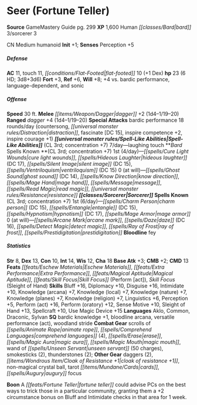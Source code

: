 ﻿---
cssclass: [monsters]
title1: Seer (Fortune Teller)
title2: Seer (Fortune Teller)
CR: 5
sources:
- name: GameMastery Guide
  page: 299
  link: http://paizo.com/pathfinderRPG/v5748btpy8ffn
XP: 1600
race: Human
classes:
- bard 3
- sorcerer 3
alignment: CN
size: Medium
type: humanoid
initiative:
  bonus: 1
AC:
  AC: 11
  touch: 11
  flat_footed: 10
  components:
    dex: 1
HP:
  HP: 23
  long: 3d8+3d6
  HD: 6
saves:
  fort: 3
  ref: 6
  will: 8
  other: +4 vs. bardic performance, language-dependent, and sonic
speeds:
  base: 30
attacks:
  melee:
  - - text: dagger +2 (1d4-1/19-20)
      entries:
      - - damage: 1d4-1
          crit_range: 19-20
      attack: dagger
      bonus:
      - 2
  ranged:
  - - text: dagger +4 (1d4-1/19-20)
      entries:
      - - damage: 1d4-1
          crit_range: 19-20
      attack: dagger
      bonus:
      - 4
  special:
  - bardic performance 18 rounds/day (countersong, distraction, fascinate [DC 15],
    inspire competence +2, inspire courage +1)
spell_like_abilities:
  entries:
  - name: laughing touch
    source: default
    freq: 7/day
  sources:
  - name: default
    CL: 3
    concentration: 7
spells:
  entries:
  - name: cure light wounds
    source: Bard
    level: 1
  - name: hideous laughter
    source: Bard
    level: 1
    DC: 17
  - name: silent image
    source: Bard
    level: 1
    DC: 15
  - name: ventriloquism
    source: Bard
    level: 1
    DC: 15
  - name: ghost sound
    source: Bard
    level: 0
    DC: 14
  - name: know direction
    source: Bard
    level: 0
  - name: mage hand
    source: Bard
    level: 0
  - name: message
    source: Bard
    level: 0
  - name: read magic
    source: Bard
    level: 0
  - name: resistance
    source: Bard
    level: 0
  - name: charm person
    source: Sorcerer
    level: 1
    DC: 15
  - name: entangle
    source: Sorcerer
    level: 1
    DC: 15
  - name: hypnotism
    source: Sorcerer
    level: 1
    DC: 17
  - name: mage armor
    source: Sorcerer
    level: 1
  - name: arcane mark
    source: Sorcerer
    level: 0
  - name: daze
    source: Sorcerer
    level: 0
    DC: 16
  - name: detect magic
    source: Sorcerer
    level: 0
  - name: ray of frost
    source: Sorcerer
    level: 0
  - name: prestidigitation
    source: Sorcerer
    level: 0
  sources:
  - name: Bard
    type: known
    CL: 3
    concentration: 7
    slots:
      1: 4
      0: at-will
  - name: Sorcerer
    type: known
    CL: 3
    concentration: 7
    slots:
      1: 6
      0: at-will
    bloodline: fey
ability_scores:
  STR: 8
  DEX: 13
  CON: 10
  INT: 14
  WIS: 12
  CHA: 18
BAB: 3
CMB: 2
CMD: 13
feats:
- name: Eschew Materials
- name: Extra Performance
- name: Magical Aptitude
- name: Skill Focus (Perform [act])
- name: Skill Focus (Sleight of Hand)
skills:
  Bluff: 16
  Diplomacy: 10
  Disguise: 16
  Intimidate: 10
  Knowledge (arcana): 7
  Knowledge (local): 7
  Knowledge (nature): 7
  Knowledge (planes): 7
  Knowledge (religion): 7
  Linguistics: 6
  Perception: 5
  Perform (act): 16
  Perform (oratory): 12
  Sense Motive: 10
  Sleight of Hand: 13
  Spellcraft: 10
  Use Magic Device: 15
languages:
- Aklo
- Common
- Draconic
- Sylvan
special_qualities:
- bardic knowledge +1
- bloodline arcana
- versatile performance (act)
- woodland stride
gear:
  combat:
  - scrolls of animate rope
  - comprehend languages (4)
  - erase
  - magic aura
  - magic mouth
  - wand of unseen servant (50 charges)
  - smokesticks (2)
  - thunderstones (2)
  other:
  - daggers (2)
  - cloak of resistance +1
  - non-magical crystal ball
  - tarot cards
  - augury focus
npc_boon: A fortune teller could advise PCs on the best ways to trick those in a particular
  community, granting them a +2 circumstance bonus on Bluff and Intimidate checks
  in that area for 1 week.
desc_long: ''

---

# Seer (Fortune Teller)

**Source** GameMastery Guide pg. 299
**XP** 1,600
Human _[[classes/Bard|bard]]_ 3/sorcerer 3

CN Medium humanoid
**Init** +1; **Senses** Perception +5

##### Defense

**AC** 11, touch 11, _[[conditions/Flat-Footed|flat-footed]]_ 10 (+1 Dex)
**hp** 23 (6 HD; 3d8+3d6)
**Fort** +3, **Ref** +6, **Will** +8; +4 vs. bardic performance, language-dependent, and sonic

##### Offense
**Speed** 30 ft.
**Melee** _[[items/Weapon/Dagger|dagger]]_ +2 (1d4–1/19–20)
**Ranged** _dagger_ +4 (1d4–1/19–20)
**Special Attacks** bardic performance 18 rounds/day (countersong, _[[universal monster rules/Distraction|distraction]]_, fascinate [DC 15], inspire competence +2, inspire courage +1)
**_[[universal monster rules/Spell-Like Abilities|Spell-Like Abilities]]_** (CL 3rd; concentration +7)
7/day—laughing touch
**_Bard_ Spells Known **(CL 3rd; concentration +7)
1st (4/day)—_[[spells/Cure Light Wounds|cure light wounds]]_, _[[spells/Hideous Laughter|hideous laughter]]_ (DC 17), _[[spells/Silent Image|silent image]]_ (DC 15), _[[spells/Ventriloquism|ventriloquism]]_ (DC 15)
0 (at will)—_[[spells/Ghost Sound|ghost sound]]_ (DC 14), _[[spells/Know Direction|know direction]]_, _[[spells/Mage Hand|mage hand]]_, _[[spells/Message|message]]_, _[[spells/Read Magic|read magic]]_, _[[universal monster rules/Resistance|resistance]]_
**_[[classes/Sorcerer|Sorcerer]]_ Spells Known** (CL 3rd; concentration +7)
1st (6/day)—_[[spells/Charm Person|charm person]]_ (DC 15), _[[spells/Entangle|entangle]]_ (DC 15), _[[spells/Hypnotism|hypnotism]]_ (DC 17), _[[spells/Mage Armor|mage armor]]_
0 (at will)—_[[spells/Arcane Mark|arcane mark]]_, _[[spells/Daze|daze]]_ (DC 16), _[[spells/Detect Magic|detect magic]]_, _[[spells/Ray of Frost|ray of frost]]_, _[[spells/Prestidigitation|prestidigitation]]_
**Bloodline** fey

##### Statistics
**Str** 8, **Dex** 13, **Con** 10, **Int** 14, **Wis** 12, **Cha** 18
**Base Atk** +3; **CMB** +2; **CMD** 13
**Feats** _[[feats/Eschew Materials|Eschew Materials]]_, _[[feats/Extra Performance|Extra Performance]]_, _[[feats/Magical Aptitude|Magical Aptitude]]_, _[[feats/Skill Focus|Skill Focus]]_ (Perform [act]), _Skill Focus_ (Sleight of Hand)
**Skills** Bluff +16, Diplomacy +10, Disguise +16, Intimidate +10, Knowledge (arcana) +7, Knowledge (local) +7, Knowledge (nature) +7, Knowledge (planes) +7, Knowledge (religion) +7, Linguistics +6, Perception +5, Perform (act) +16, Perform (oratory) +12, Sense Motive +10, Sleight of Hand +13, Spellcraft +10, Use Magic Device +15
**Languages** Aklo, Common, Draconic, Sylvan
**SQ** bardic knowledge +1, bloodline arcana, versatile performance (act), woodland stride
**Combat Gear** scrolls of _[[spells/Animate Rope|animate rope]]_, _[[spells/Comprehend Languages|comprehend languages]]_ (4), _[[spells/Erase|erase]]_, _[[spells/Magic Aura|magic aura]]_, _[[spells/Magic Mouth|magic mouth]]_, wand of _[[spells/Unseen Servant|unseen servant]]_ (50 charges), smokesticks (2), thunderstones (2); **Other Gear** daggers (2), _[[items/Wondrous Item/Cloak of _Resistance_ +1|cloak of _resistance_ +1]]_, non-magical crystal ball, tarot _[[items/Mundane/Cards|cards]]_, _[[spells/Augury|augury]]_ focus

**Boon** A _[[feats/Fortune Teller|fortune teller]]_ could advise PCs on the best ways to trick those in a particular community, granting them a +2 circumstance bonus on Bluff and Intimidate checks in that area for 1 week.